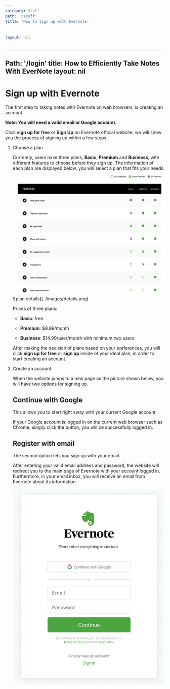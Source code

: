 ```yaml
---
category: Stuff
path: '/stuff'
title: 'How to sign up with Evernote'


layout: nil
---
```


---
Path: '/login'
title: How to Efficiently Take Notes With EverNote
layout: nil
---

# Sign up with Evernote

The first step to taking notes with Evernote on web browsers, is creating an account. 

__Note: You will need a valid email or Google account.__

Click **sign up for free** or **Sign Up** on Evernote official website, we will show you the process of signing up within a few steps.

1. Choose a plan

   Currently, users have three plans, **Basic**, **Premium** and **Business**, with different features to choose before they sign up. The information of each plan are displayed below, you will select a plan that fits your needs.

   <img src="https://github.com/SkylarZhao6/EvernoteGuide/blob/gh-pages/images/features.png">
   ![plan details](../images/details.png)

   Prices of three plans:

   - **Basic**: free

   - **Premium**: $9.99/month

   - **Business**: $14.99/user/month with minimum two users

   After making the decision of plans based on your preferences, you will click **sign up for free** or **sign up** inside of your ideal plan, in order to start creating an account.

2. Create an account

   When the website jumps to a new page as the picture shown below, you will have two options for signing up.

   ## Continue with Google

   This allows you to start right away with your current Google account. 

   If your Google account is logged in on the current web browser such as Chrome, simply click the button, you will be successfully logged in.

   ## Register with email

   The second option lets you sign up with your email. 
   
   After entering your valid email address and password, the website will redirect you to the main page of Evernote with your account logged in. Furthermore, in your email inbox, you will receive an email from Evernote about its information.
  
   ![options for signing up](../images/signup.png)
